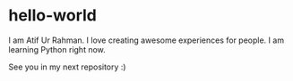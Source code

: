 # hello-world

I am Atif Ur Rahman. 
I love creating awesome experiences for people. 
I am learning Python right now. 

See you in my next repository :)

